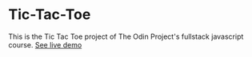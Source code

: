 # Tic-Tac-Toe

This is the Tic Tac Toe project of The Odin Project's
fullstack javascript course. [See live demo](https://sinabayati.github.io/Tic-Tac-Toe/)
